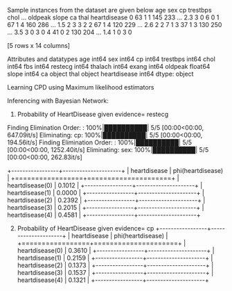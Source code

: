 Sample instances from the dataset are given below
   age  sex  cp  trestbps  chol  ...  oldpeak  slope  ca  thal  heartdisease
0   63    1   1       145   233  ...      2.3      3   0     6             0
1   67    1   4       160   286  ...      1.5      2   3     3             2
2   67    1   4       120   229  ...      2.6      2   2     7             1
3   37    1   3       130   250  ...      3.5      3   0     3             0
4   41    0   2       130   204  ...      1.4      1   0     3             0

[5 rows x 14 columns]

 Attributes and datatypes
age               int64
sex               int64
cp                int64
trestbps          int64
chol              int64
fbs               int64
restecg           int64
thalach           int64
exang             int64
oldpeak         float64
slope             int64
ca               object
thal             object
heartdisease      int64
dtype: object

Learning CPD using Maximum likelihood estimators

 Inferencing with Bayesian Network:

 1. Probability of HeartDisease given evidence= restecg

Finding Elimination Order: : 100%|██████████| 5/5 [00:00<00:00, 647.09it/s]
Eliminating: cp: 100%|██████████| 5/5 [00:00<00:00, 194.56it/s]
Finding Elimination Order: : 100%|██████████| 5/5 [00:00<00:00, 1252.40it/s]
Eliminating: sex: 100%|██████████| 5/5 [00:00<00:00, 262.83it/s]

+-----------------+---------------------+
| heartdisease    |   phi(heartdisease) |
+=================+=====================+
| heartdisease(0) |              0.1012 |
+-----------------+---------------------+
| heartdisease(1) |              0.0000 |
+-----------------+---------------------+
| heartdisease(2) |              0.2392 |
+-----------------+---------------------+
| heartdisease(3) |              0.2015 |
+-----------------+---------------------+
| heartdisease(4) |              0.4581 |
+-----------------+---------------------+

 2. Probability of HeartDisease given evidence= cp 
+-----------------+---------------------+
| heartdisease    |   phi(heartdisease) |
+=================+=====================+
| heartdisease(0) |              0.3610 |
+-----------------+---------------------+
| heartdisease(1) |              0.2159 |
+-----------------+---------------------+
| heartdisease(2) |              0.1373 |
+-----------------+---------------------+
| heartdisease(3) |              0.1537 |
+-----------------+---------------------+
| heartdisease(4) |              0.1321 |
+-----------------+---------------------+
